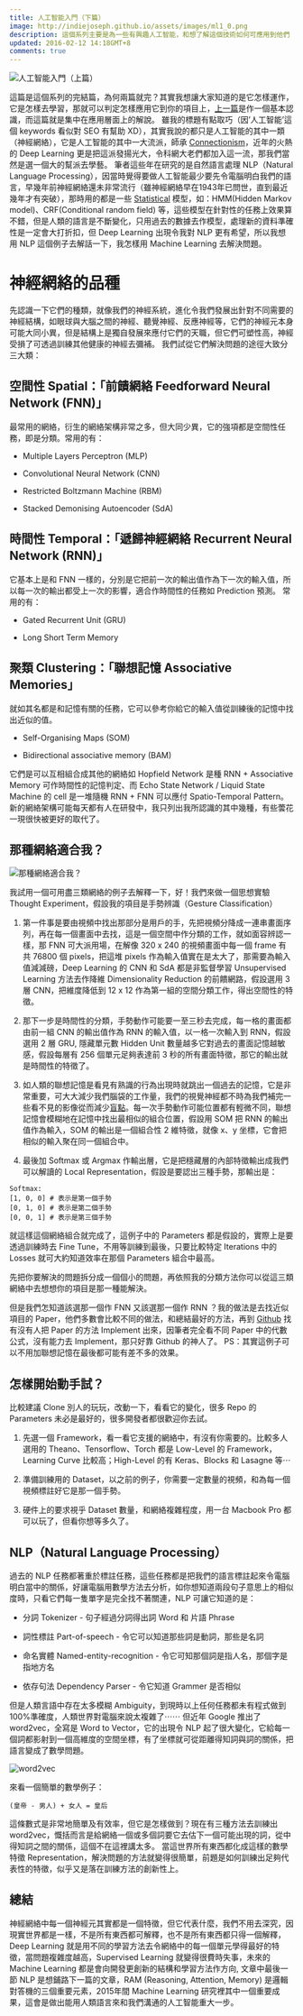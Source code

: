 ```yaml
---
title: 人工智能入門（下篇）
image: http://indiejoseph.github.io/assets/images/ml1_0.png
description: 這個系列主要是為一些有興趣人工智能，和想了解這個技術如何可應用到他們 Startup 的人而設，主要著重於應用層面。
updated: 2016-02-12 14:18GMT+8
comments: true
---
```


![人工智能入門（上篇）](http://indiejoseph.github.io/assets/images/ml1_0.png)

這篇是這個系列的完結篇，為何兩篇就完？其實我想讓大家知道的是它怎樣運作，它是怎樣去學習，那就可以判定怎樣應用它到你的項目上，[上一篇](http://indiejoseph.github.io/blog/machine-learning1)是作一個基本認識，而這篇就是集中在應用層面上的解說。
雖我的標題有點取巧（因’人工智能’這個 keywords 看似對 SEO 有幫助 XD），其實我說的都只是人工智能的其中一類（神經網絡），它是人工智能的其中一大流派，師承 [Connectionism](https://en.wikipedia.org/wiki/Connectionism)，近年的火熱的 Deep Learning 更是把這派發揚光大，令科網大老們都加入這一流，那我們當然是選一個大的幫派去學藝。
筆者這些年在研究的是自然語言處理 NLP（Natural Language Processing），因當時覺得要做人工智能最少要先令電腦明白我們的語言，早幾年前神經網絡還未非常流行（雖神經網絡早在1943年已問世，直到最近幾年才有突破），那時用的都是一些  [Statistical](https://en.wikipedia.org/wiki/Statistical_model) 模型，如：HMM(Hidden Markov model)、CRF(Conditional random field) 等，這些模型在針對性的任務上效果算不錯，但是人類的語言是不斷變化，只用過去的數據去作模型，處理新的資料準確性是一定會大打折扣，但 Deep Learning 出現令我對 NLP 更有希望，所以我想用 NLP 這個例子去解話一下，我怎樣用 Machine Learning 去解決問題。


# 神經網絡的品種
先認識一下它們的種類，就像我們的神經系統，進化令我們發展出針對不同需要的神經結構，如眼球與大腦之間的神經、聽覺神經、反應神經等，它們的神經元本身可能大同小異，但是結構上是獨自發展來應付它們的天職，但它們可塑性高，神經受損了可透過訓練其他健康的神經去彌補。
我們試從它們解決問題的途徑大致分三大類：

## 空間性 Spatial：「前饋網絡 Feedforward Neural Network (FNN)」
最常用的網絡，衍生的網絡架構非常之多，但大同少異，它的強項都是空間性任務，即是分類。常用的有：

- Multiple Layers Perceptron (MLP)

- Convolutional Neural Network (CNN)

- Restricted Boltzmann Machine (RBM)

- Stacked Demonising Autoencoder (SdA)

## 時間性 Temporal：「遞歸神經網絡 Recurrent Neural Network (RNN)」
它基本上是和 FNN 一樣的，分別是它把前一次的輸出值作為下一次的輸入值，所以每一次的輸出都受上一次的影響，適合作時間性的任務如 Prediction 預測。
常用的有：

- Gated Recurrent Unit (GRU)

- Long Short Term Memory

## 聚類 Clustering：「聯想記憶 Associative Memories」
就如其名都是和記憶有關的任務，它可以參考你給它的輸入值從訓練後的記憶中找出近似的值。

- Self-Organising Maps (SOM)

- Bidirectional associative memory (BAM)

它們是可以互相組合成其他的網絡如 Hopfield Network 是種 RNN + Associative Memory 可作時間性的記憶判定、而 Echo State Network / Liquid State Machine 的 cell 是一堆隨機 RNN + FNN 可以應付 Spatio-Temporal Pattern。
新的網絡架構可能每天都有人在研發中，我只列出我所認識的其中幾種，有些蕓花一現很快被更好的取代了。


## 那種網絡適合我？
![那種網絡適合我？](http://indiejoseph.github.io/assets/images/ml2_1.png)

我試用一個可用盡三類網絡的例子去解釋一下，好！我們來做一個思想實驗 Thought Experiment，假設我的項目是手勢辨識（Gesture Classification）

1. 第一件事是要由視頻中找出那部分是用戶的手，先把視頻分降成一連串畫面序列，再在每一個畫面中去找，這是一個空間中作分類的工作，就如面容辨認一樣，那 FNN 可大派用場，在解像 320 x 240 的視頻畫面中每一個 frame 有共 76800 個 pixels，把這堆 pixels 作為輸入值實在是太大了，那需要為輸入值減減磅，Deep Learning 的 CNN 和 SdA 都是非監督學習 Unsupervised Learning 方法去作降維 Dimensionality Reduction 的前饋網路，假設選用 3 層 CNN，把維度降低到 12 x 12 作為第一組的空間分類工作，得出空間性的特徵。

2. 那下一步是時間性的分類，手勢動作可能要一至三秒去完成，每一格的畫面都由前一組 CNN 的輸出值作為 RNN 的輸入值，以一格一次輸入到 RNN，假設選用 2 層 GRU, 隱藏單元數 Hidden Unit 數量越多它對過去的畫面記憶越敏感，假設每層有 256 個單元足夠表達前 3 秒的所有畫面特徵，那它的輸出就是時間性的特徵了。

3. 如人類的聯想記憶是看見有熟識的行為出現時就跳出一個過去的記憶，它是非常重要，可大大減少我們腦袋的工作量，我們的視覺神經都不時為我們補完一些看不見的影像從而減少[盲點](https://en.wikipedia.org/wiki/Blind_spot_%28vision%29)。每一次手勢動作可能位置都有輕微不同，聯想記憶會模糊地在記憶中找出最相似的組合位置，假設用 SOM 把 RNN 的輸出值作為輸入，SOM 的輸出是一個組合性 2 維特徵，就像 x、y 坐標，它會把相似的輸入聚在同一個組合中。

4. 最後加 Softmax 或 Argmax 作輸出層，它是把穩藏層的內部特徵輸出成我們可以解讀的 Local Representation，假設是要認出三種手勢，那輸出是：

```
Softmax:
[1, 0, 0] # 表示是第一個手勢
[0, 1, 0] # 表示是第二個手勢
[0, 0, 1] # 表示是第三個手勢
```

就這樣這個網絡組合就完成了，這例子中的 Parameters 都是假設的，實際上是要透過訓練時去 Fine Tune，不用等訓練到最後，只要比較特定 Iterations 中的 Losses 就可大約知道效率在那個 Parameters 組合中最高。

先把你要解決的問題拆分成一個個小的問題，再依照我的分類方法你可以從這三類網絡中去想想你的項目是那一種能解決。

但是我們怎知道該選那一個作 FNN 又該選那一個作 RNN ？我的做法是去找近似項目的 Paper，他們多數會比較不同的做法，和總結最好的方法，再到 [Github](http://github.com) 找有沒有人把 Paper 的方法 Implement 出來，因筆者完全看不同 Paper 中的代數公式，沒有能力去 Implement，那只好靠 Github 的神人了。
PS：其實這例子可以不用加聯想記憶在最後都可能有差不多的效果。


## 怎樣開始動手試？
比較建議 Clone 別人的玩玩，改動一下，看看它的變化，很多 Repo 的 Parameters 未必是最好的，很多開發者都很歡迎你去試。

1. 先選一個 Framework，看一看它支援的網絡中，有沒有你需要的。比較多人選用的 Theano、Tensorflow、Torch 都是 Low-Level 的 Framework，Learning Curve 比較高；High-Level 的有 Keras、Blocks 和 Lasagne 等⋯

2. 準備訓練用的 Dataset，以之前的例子，你需要一定數量的視頻，和為每一個視頻標註好它是那一個手勢。

3. 硬件上的要求視乎 Dataset 數量，和網絡複雜程度，用一台 Macbook Pro 都可以玩了，但看你想等多久了。

## NLP（Natural Language Processing）

過去的 NLP 任務都著重於標註任務，這些任務都是把我們的語言標註起來令電腦明白當中的關係，好讓電腦用數學方法去分析，如你想知道兩段句子意思上的相似度時，只看它們每一隻單字是完全找不著關連，NLP 可讓它知道的是：

- 分詞 Tokenizer - 句子經過分詞得出詞 Word 和 片語 Phrase

- 詞性標註 Part-of-speech - 令它可以知道那些詞是動詞，那些是名詞

- 命名實體 Named-entity-recognition - 令它可知那個詞是指人名，那個字是指地方名

- 依存句法 Dependency Parser - 令它知道 Grammer 是否相似

但是人類言語中存在太多模糊 Ambiguity，到現時以上任何任務都未有程式做到100%準確度，人類世界對電腦來說太複雜了⋯⋯
但近年 Google  推出了 word2vec，全寫是 Word to Vector，它的出現令 NLP 起了很大變化，它給每一個詞都影射到一個高維度的空間坐標，有了坐標就可從距離得知詞與詞的關係，把語言變成了數學問題。

![word2vec](http://indiejoseph.github.io/assets/images/ml2_2.png)

來看一個簡單的數學例子：

```
(皇帝 - 男人) + 女人 = 皇后
```

這條數式是非常地簡單及有效率，但它是怎樣做到？現在有三種方法去訓練出 word2vec，慨括而言是給網絡一個或多個詞要它去估下一個可能出現的詞，從中得知詞之間的關係，這個不在這裡講太多。
當這世界所有東西都化成這樣的數學特徵 Representation，解決問題的方法就變得很簡單，前題是如何訓練出足夠代表性的特徵，似乎又是落在訓練方法的創新性上。


## 總結
神經網絡中每一個神經元其實都是一個特徵，但它代表什麼，我們不用去深究，因現實世界都是一樣，不是所有東西都可解釋，也不是所有東西都只得一個解釋，Deep Learning 就是用不同的學習方法去令網絡中的每一個單元學得最好的特徵，當問題複雜度越高，Supervised Learning 就變得很費時失事，未來的 Machine Learning 都是會向開發更創新的結構和學習方法作方向, 文章中最後一節 NLP 是想鋪路下一篇的文章，RAM (Reasoning, Attention, Memory) 是邏輯對答機的三個重要元素，2015年間 Machine Learning 研究裡其中一個重要成果，這會是做出能用人類語言來和我們溝通的人工智能重大一步。
